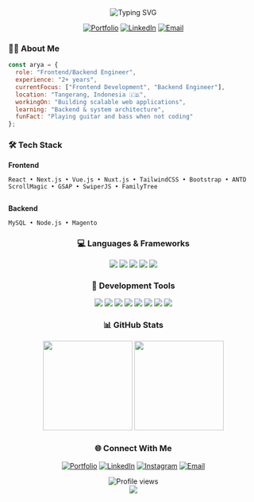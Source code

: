 <!-- Header -->
<div align="center">
  <img src="https://readme-typing-svg.herokuapp.com?font=Fira+Code&size=32&duration=2800&pause=2000&color=A177FF&center=true&vCenter=true&width=940&lines=Hey+there!+I'm+Arya+Pradana+%F0%9F%91%8B;Full+Stack+Engineer+%7C+2%2B+Years+Experience;Building+Modern+Web+Experiences" alt="Typing SVG" />
</div>

<div align="center">
  
  [![Portfolio](https://img.shields.io/badge/Portfolio-FF7139?style=for-the-badge&logo=Firefox-Browser&logoColor=white)](https://aryapdf.netlify.app/)
  [![LinkedIn](https://img.shields.io/badge/LinkedIn-0077B5?style=for-the-badge&logo=linkedin&logoColor=white)](https://www.linkedin.com/in/aryaagnipradana)
  [![Email](https://img.shields.io/badge/Email-D14836?style=for-the-badge&logo=gmail&logoColor=white)](mailto:aryaagnipradana@gmail.com)
  
</div>

### 👨‍💻 About Me

```javascript
const arya = {
  role: "Frontend/Backend Engineer",
  experience: "2+ years",
  currentFocus: ["Frontend Development", "Backend Engineer"],
  location: "Tangerang, Indonesia 🇮🇩",
  workingOn: "Building scalable web applications",
  learning: "Backend & system architecture",
  funFact: "Playing guitar and bass when not coding"
};
```

### 🛠️ Tech Stack

**Frontend**
```
React • Next.js • Vue.js • Nuxt.js • TailwindCSS • Bootstrap • ANTD
ScrollMagic • GSAP • SwiperJS • FamilyTree
 
```

**Backend**
```
MySQL • Node.js • Magento
```

<div align="center">
  
### 💻 Languages & Frameworks

<img src="https://img.shields.io/badge/HTML5-E34F26?style=for-the-badge&logo=html5&logoColor=white" />
<img src="https://img.shields.io/badge/CSS3-1572B6?style=for-the-badge&logo=css3&logoColor=white" />
<img src="https://img.shields.io/badge/JavaScript-F7DF1E?style=for-the-badge&logo=javascript&logoColor=black" />
<img src="https://img.shields.io/badge/TypeScript-3178C6?style=for-the-badge&logo=typescript&logoColor=white" />
<img src="https://img.shields.io/badge/PHP-777BB4?style=for-the-badge&logo=php&logoColor=white" />

### 🔧 Development Tools

<img src="https://img.shields.io/badge/IntelliJ_IDEA-000000?style=for-the-badge&logo=intellij-idea&logoColor=white" />
<img src="https://img.shields.io/badge/WebStorm-000000?style=for-the-badge&logo=webstorm&logoColor=white" />
<img src="https://img.shields.io/badge/NeoVim-57A143?style=for-the-badge&logo=neovim&logoColor=white" />
<img src="https://img.shields.io/badge/Linux_Mint-87CF3E?style=for-the-badge&logo=linux-mint&logoColor=white" />
<img src="https://img.shields.io/badge/GitHub-181717?style=for-the-badge&logo=github&logoColor=white" />
<img src="https://img.shields.io/badge/Figma-F24E1E?style=for-the-badge&logo=figma&logoColor=white" />
<img src="https://img.shields.io/badge/Adobe_XD-FF61F6?style=for-the-badge&logo=adobe-xd&logoColor=white" />
<img src="https://img.shields.io/badge/Photoshop-31A8FF?style=for-the-badge&logo=adobe-photoshop&logoColor=white" />

</div>

<div align="center">
  
### 📊 GitHub Stats

<img height="180em" src="https://github-readme-stats.vercel.app/api?username=aryapdf&show_icons=true&theme=tokyonight&include_all_commits=true&count_private=true"/>
<img height="180em" src="https://github-readme-stats.vercel.app/api/top-langs/?username=aryapdf&layout=compact&langs_count=8&theme=tokyonight"/>

</div>

<div align="center">
  
### 🌐 Connect With Me

[![Portfolio](https://img.shields.io/badge/🌍_Portfolio-Visit_My_Site-A177FF?style=for-the-badge)](https://aryapdf.netlify.app/)
[![LinkedIn](https://img.shields.io/badge/LinkedIn-Let's_Connect-0077B5?style=for-the-badge&logo=linkedin)](https://www.linkedin.com/in/aryaagnipradana)
[![Instagram](https://img.shields.io/badge/Instagram-Follow_Me-E4405F?style=for-the-badge&logo=instagram)](https://www.instagram.com/_aryapdf)
[![Email](https://img.shields.io/badge/Email-Say_Hello-D14836?style=for-the-badge&logo=gmail)](mailto:aryaagnipradana@gmail.com)

<img src="https://komarev.com/ghpvc/?username=aryapdf&style=for-the-badge&color=blueviolet" alt="Profile views" />

</div>

<div align="center">
  <img src="https://capsule-render.vercel.app/api?type=waving&color=gradient&height=100&section=footer" />
</div>
